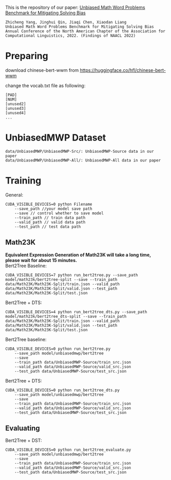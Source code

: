This is the repository of our paper: [Unbiased Math Word Problems Benchmark for Mitigating Solving Bias](https://arxiv.org/abs/2205.08108)   
```
Zhicheng Yang, Jinghui Qin, Jiaqi Chen, Xiaodan Liang
Unbiased Math Word Problems Benchmark for Mitigating Solving Bias
Annual Conference of the North American Chapter of the Association for Computational Linguistics, 2022. (Findings of NAACL 2022)
```

# Preparing

download chinese-bert-wwm from https://huggingface.co/hfl/chinese-bert-wwm

change the vocab.txt file as following:
```
[PAD]
[NUM]
[unused2]
[unused3]
[unused4]
...
```

# UnbiasedMWP Dataset
```
data/UnbiasedMWP/UnbiasedMWP-Src/: UnbiasedMWP-Source data in our paper
data/UnbiasedMWP/UnbiasedMWP-All/: UnbiasedMWP-All data in our paper
```

# Training
General:
```
CUDA_VISIBLE_DEVICES=0 python Filename
    --save_path //your model save path
    --save // control whether to save model
    --train_path // train data path
    --valid_path // valid data path
    --test_path // test data path
```

## Math23K
**Equivalent Expression Generation of Math23K will take a long time, please wait for about 15 minutes.**   
Bert2Tree Baseline:
```
CUDA_VISIBLE_DEVICES=7 python run_bert2tree.py --save_path model/math23k/bert2tree-split --save --train_path data/Math23K/Math23K-Split/train.json --valid_path data/Math23K/Math23K-Split/valid.json --test_path data/Math23K/Math23K-Split/test.json
```

Bert2Tree + DTS:
```
CUDA_VISIBLE_DEVICES=4 python run_bert2tree_dts.py --save_path model/math23k/bert2tree_dts-split --save --train_path data/Math23K/Math23K-Split/train.json --valid_path data/Math23K/Math23K-Split/valid.json --test_path data/Math23K/Math23K-Split/test.json
```

Bert2Tree baseline:
```
CUDA_VISIBLE_DEVICES=0 python run_bert2tree.py 
    --save_path model/unbiasedmwp/bert2tree
    --save 
    --train_path data/UnbiasedMWP-Source/train_src.json
    --valid_path data/UnbiasedMWP-Source/valid_src.json
    --test_path data/UnbiasedMWP-Source/test_src.json
```
Bert2Tree + DTS:
```
CUDA_VISIBLE_DEVICES=0 python run_bert2tree_dts.py 
    --save_path model/unbiasedmwp/bert2tree
    --save 
    --train_path data/UnbiasedMWP-Source/train_src.json
    --valid_path data/UnbiasedMWP-Source/valid_src.json
    --test_path data/UnbiasedMWP-Source/test_src.json
```
## Evaluating
Bert2Tree + DST:
```
CUDA_VISIBLE_DEVICES=0 python run_bert2tree_evaluate.py 
    --save_path model/unbiasedmwp/bert2tree
    --save 
    --train_path data/UnbiasedMWP-Source/train_src.json
    --valid_path data/UnbiasedMWP-Source/valid_src.json
    --test_path data/UnbiasedMWP-Source/test_src.json
```
